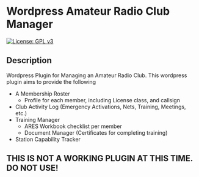 # Wordpress Amateur Radio Club Manager
[![License: GPL v3](https://img.shields.io/badge/License-GPLv3-blue.svg)](https://www.gnu.org/licenses/gpl-3.0)

## Description
Wordpress Plugin for Managing an Amateur Radio Club. This wordpress plugin aims to provide the following

* A Membership Roster
  * Profile for each member, including License class, and callsign
* Club Activity Log (Emergency Activations, Nets, Training, Meetings, etc.)
* Training Manager
  * ARES Workbook checklist per member
  * Document Manager (Certificates for completing training)
* Station Capability Tracker

## THIS IS NOT A WORKING PLUGIN AT THIS TIME. DO NOT USE!

